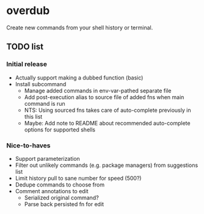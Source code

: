 # overdub
Create new commands from your shell history or terminal.

## TODO list

### Initial release

- Actually support making a dubbed function (basic)
- Install subcommand
  - Manage added commands in env-var-pathed separate file
  - Add post-execution alias to source file of added fns when main command is run
  - NTS: Using sourced fns takes care of auto-complete previously in this list
  - Maybe: Add note to README about recommended auto-complete options for supported shells


### Nice-to-haves
- Support parameterization 
- Filter out unlikely commands (e.g. package managers) from suggestions list
- Limit history pull to sane number for speed (500?)
- Dedupe commands to choose from
- Comment annotations to edit
  - Serialized original command?
  - Parse back persisted fn for edit 
